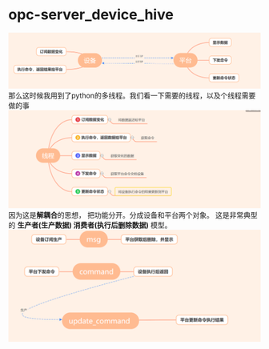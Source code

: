 # opc-server_device_hive
![image](./关系.png)
那么这时候我用到了python的多线程。我们看一下需要的线程，以及个线程需要做的事
![image](./线程.png)
因为这是**解耦合**的思想， 把功能分开。分成设备和平台两个对象。
这是非常典型的 **生产者(生产数据) 消费者(执行后删除数据)** 模型。
![image](数据.png)
